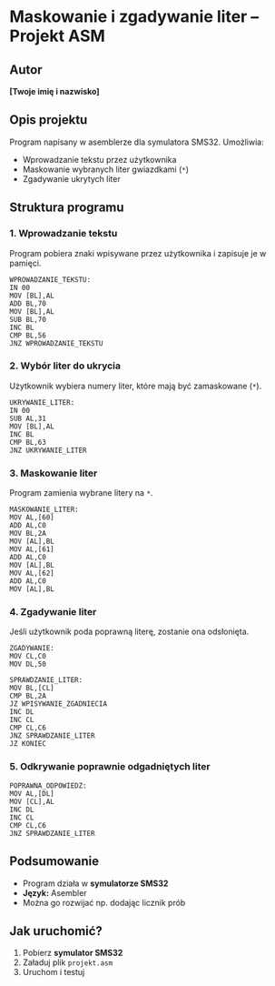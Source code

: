 # Maskowanie i zgadywanie liter – Projekt ASM

## Autor
**[Twoje imię i nazwisko]**

## Opis projektu
Program napisany w asemblerze dla symulatora SMS32. Umożliwia:
- Wprowadzanie tekstu przez użytkownika
- Maskowanie wybranych liter gwiazdkami (`*`)
- Zgadywanie ukrytych liter

## Struktura programu

### 1. Wprowadzanie tekstu
Program pobiera znaki wpisywane przez użytkownika i zapisuje je w pamięci.

```assembly
WPROWADZANIE_TEKSTU:
IN 00
MOV [BL],AL
ADD BL,70
MOV [BL],AL
SUB BL,70
INC BL
CMP BL,56
JNZ WPROWADZANIE_TEKSTU
```

### 2. Wybór liter do ukrycia
Użytkownik wybiera numery liter, które mają być zamaskowane (`*`).

```assembly
UKRYWANIE_LITER:
IN 00
SUB AL,31
MOV [BL],AL
INC BL
CMP BL,63
JNZ UKRYWANIE_LITER
```

### 3. Maskowanie liter
Program zamienia wybrane litery na `*`.

```assembly
MASKOWANIE_LITER:
MOV AL,[60]
ADD AL,C0
MOV BL,2A
MOV [AL],BL
MOV AL,[61]
ADD AL,C0
MOV [AL],BL
MOV AL,[62]
ADD AL,C0
MOV [AL],BL
```

### 4. Zgadywanie liter
Jeśli użytkownik poda poprawną literę, zostanie ona odsłonięta.

```assembly
ZGADYWANIE:
MOV CL,C0
MOV DL,50

SPRAWDZANIE_LITER:
MOV BL,[CL]
CMP BL,2A
JZ WPISYWANIE_ZGADNIECIA
INC DL
INC CL
CMP CL,C6
JNZ SPRAWDZANIE_LITER
JZ KONIEC
```

### 5. Odkrywanie poprawnie odgadniętych liter

```assembly
POPRAWNA_ODPOWIEDZ:
MOV AL,[DL]
MOV [CL],AL
INC DL
INC CL
CMP CL,C6
JNZ SPRAWDZANIE_LITER
```

## Podsumowanie
- Program działa w **symulatorze SMS32**
- **Język:** Asembler
- Można go rozwijać np. dodając licznik prób

## Jak uruchomić?
1. Pobierz **symulator SMS32**
2. Załaduj plik `projekt.asm`
3. Uruchom i testuj

